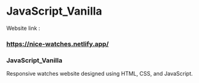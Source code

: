 # JavaScript_Vanilla

Website link :
### https://nice-watches.netlify.app/

### JavaScript_Vanilla
Responsive watches website designed using HTML, CSS, and JavaScript.




